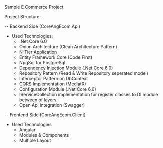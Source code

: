 Sample E Commerce Project


Project Structure:

-- Backend Side (CoreAngEcom.Api)

  - Used Technologies;
    - .Net Core 6.0
    - Onion Architecture (Clean Architecture Pattern)
    - N-Tier Application
    - Entity Framework Core (Code First)
    - NpgSql for PostgreSql
    - Dependency Injection Module (.Net Core 6.0)
    - Repository Pattern (Read & Write Repository seperated model)
    - Interceptor Pattern on DbContext
    - CQRS Implementation (MediatR)
    - Configuration Module (.Net Core 6.0)
    - IServiceCollection implementation for register classes to DI module between of layers.
    - Open Api Integration (Swagger)
    
    
    
-- Frontend Side (CoreAngEcom.Client)

  - Used Technologies
    - Angular
    - Modules & Components
    - Multiple Layout 
